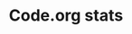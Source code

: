 ---
title: "Code.org stats"
published: true
morea_id: reading-picture
morea_summary: "What's wrong with this picture?"
morea_type: reading
morea_url: http://code.org/stats
morea_labels:
 - web page
morea_sort_order: 0
---